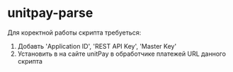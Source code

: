 # unitpay-parse

Для коректной работы скрипта требуеться:

1) Добавть 'Application ID', 'REST API Key', 'Master Key' 
2) Установить в на сайте unitPay в обработчике платежей URL данного скрипта
